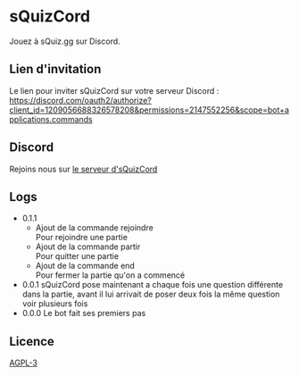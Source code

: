 # sQuizCord
Jouez à sQuiz.gg sur Discord.
## Lien d'invitation
Le lien pour inviter sQuizCord sur votre serveur Discord : https://discord.com/oauth2/authorize?client_id=1209056688326578208&permissions=2147552256&scope=bot+applications.commands
## Discord
Rejoins nous sur [le serveur d'sQuizCord](https://discord.gg/mrzBjDRH2y)
## Logs
- 0.1.1
  - Ajout de la commande rejoindre <br/>
    Pour rejoindre une partie
  - Ajout de la commande partir <br/>
    Pour quitter une partie
  - Ajout de la commande end <br/>
    Pour fermer la partie qu'on a commencé
- 0.0.1 sQuizCord pose maintenant a chaque fois une question différente dans la partie, avant il lui arrivait de poser deux fois la même question voir plusieurs fois
- 0.0.0 Le bot fait ses premiers pas
## Licence
[AGPL-3](https://github.com/LEMIBANDDEXARI/sQuizCord/tree/main?tab=AGPL-3.0-1-ov-file)
